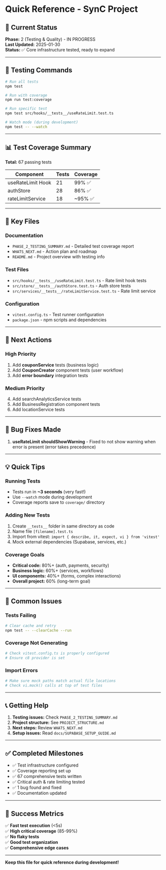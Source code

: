 # Quick Reference - SynC Project

## 🎯 Current Status

**Phase:** 2 (Testing & Quality) - IN PROGRESS  
**Last Updated:** 2025-01-30  
**Status:** ✅ Core infrastructure tested, ready to expand

---

## 🧪 Testing Commands

```bash
# Run all tests
npm test

# Run with coverage
npm run test:coverage

# Run specific test
npm test src/hooks/__tests__/useRateLimit.test.ts

# Watch mode (during development)
npm test -- --watch
```

---

## 📊 Test Coverage Summary

**Total:** 67 passing tests

| Component | Tests | Coverage |
|-----------|-------|----------|
| useRateLimit Hook | 21 | 99% ✅ |
| authStore | 28 | 86% ✅ |
| rateLimitService | 18 | ~95% ✅ |

---

## 📁 Key Files

### Documentation
- `PHASE_2_TESTING_SUMMARY.md` - Detailed test coverage report
- `WHATS_NEXT.md` - Action plan and roadmap
- `README.md` - Project overview with testing info

### Test Files
- `src/hooks/__tests__/useRateLimit.test.ts` - Rate limit hook tests
- `src/store/__tests__/authStore.test.ts` - Auth store tests
- `src/services/__tests__/rateLimitService.test.ts` - Rate limit service

### Configuration
- `vitest.config.ts` - Test runner configuration
- `package.json` - npm scripts and dependencies

---

## 🚀 Next Actions

### High Priority
1. Add **couponService** tests (business logic)
2. Add **CouponCreator** component tests (user workflow)
3. Add **error boundary** integration tests

### Medium Priority
4. Add searchAnalyticsService tests
5. Add BusinessRegistration component tests
6. Add locationService tests

---

## 🐛 Bug Fixes Made

1. **useRateLimit shouldShowWarning** - Fixed to not show warning when error is present (error takes precedence)

---

## 💡 Quick Tips

### Running Tests
- Tests run in **~3 seconds** (very fast!)
- Use `--watch` mode during development
- Coverage reports save to `coverage/` directory

### Adding New Tests
1. Create `__tests__` folder in same directory as code
2. Name file `[filename].test.ts`
3. Import from vitest: `import { describe, it, expect, vi } from 'vitest'`
4. Mock external dependencies (Supabase, services, etc.)

### Coverage Goals
- **Critical code:** 80%+ (auth, payments, security)
- **Business logic:** 60%+ (services, workflows)
- **UI components:** 40%+ (forms, complex interactions)
- **Overall project:** 60% (long-term goal)

---

## 🔧 Common Issues

### Tests Failing
```bash
# Clear cache and retry
npm test -- --clearCache --run
```

### Coverage Not Generating
```bash
# Check vitest.config.ts is properly configured
# Ensure c8 provider is set
```

### Import Errors
```bash
# Make sure mock paths match actual file locations
# Check vi.mock() calls at top of test files
```

---

## 📞 Getting Help

1. **Testing issues:** Check `PHASE_2_TESTING_SUMMARY.md`
2. **Project structure:** See `PROJECT_STRUCTURE.md`
3. **Next steps:** Review `WHATS_NEXT.md`
4. **Setup issues:** Read `docs/SUPABASE_SETUP_GUIDE.md`

---

## ✅ Completed Milestones

- ✅ Test infrastructure configured
- ✅ Coverage reporting set up
- ✅ 67 comprehensive tests written
- ✅ Critical auth & rate limiting tested
- ✅ 1 bug found and fixed
- ✅ Documentation updated

---

## 🎯 Success Metrics

✅ **Fast test execution** (<5s)  
✅ **High critical coverage** (85-99%)  
✅ **No flaky tests**  
✅ **Good test organization**  
✅ **Comprehensive edge cases**

---

**Keep this file for quick reference during development!**